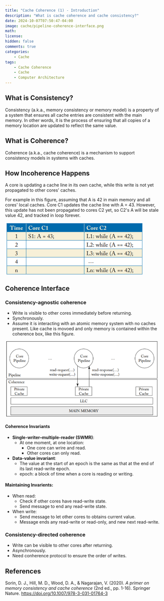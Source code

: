 ```yaml
---
title: "Cache Coherence (1) - Introduction"
description: "What is cache coherence and cache consistency?"
date: 2024-10-07T07:50:47-04:00
image: cache/pipeline-coherence-interface.png
math: 
license: 
hidden: false
comments: true
categories:
    - Cache
tags:
    - Cache Coherence
    - Cache
    - Computer Architecture
---
```


## What is Consistency?

Consistency (a.k.a., memory consistency or memory model) is a property of a system that ensures all cache entries are consistent with the main memory. In other words, it is the process of ensuring that all copies of a memory location are updated to reflect the same value.

## What is Coherence?

Coherence (a.k.a., cache coherence) is a mechanism to support consistency models in systems with caches.

## How Incoherence Happens

A core is updating a cache line in its own cache, while this write is not yet propagated to other cores' caches.

For example in this figure, assuming that A is 42 in main memory and all cores' local caches. Core C1 updates the cache line with A = 43. However, this update has not been propagated to cores C2 yet, so C2's A will be stale value 42, and tracked in loop forever.

![Example of Incoherence](cache/example-of-incoherence.png)

## Coherence Interface

### Consistency-agnostic coherence

- Write is visible to other cores immediately before returning.
- Synchronously.
- Assume it is interacting with an atomic memory system with no caches present. Like cache is movoed and only memory is contained within the coherence box, like this figure.

![pipeline-coherence-interface](cache/pipeline-coherence-interface.png)

#### Coherence Invariants

- **Single-writer–multiple-reader (SWMR)**:
    - At one moment, at one location:
        - One core can wrire and read.
        - Other cores can only read.
- **Data-value invariant**:
    - The value at the start of an epoch is the same as that at the end of its last read-write epoch.
    - epoch: a block of time when a core is reading or writing.

#### Maintaining Invarients:

- When read:
    - Check if other cores have read-write state. 
    - Send message to end any read-write state.
- When write:
    - Send message to let other cores to obtains current value. 
    - Message ends any read-write or read-only, and new next read-write.

### Consistency-directed coherence

- Write can be visible to other cores after returning.
- Asynchronously.
- Need conherence protocol to ensure the order of writes.


## References

Sorin, D. J., Hill, M. D., Wood, D. A., & Nagarajan, V. (2020). *A primer on memory consistency and cache coherence* (2nd ed., pp. 1-16). Springer Nature. https://doi.org/10.1007/978-3-031-01764-3